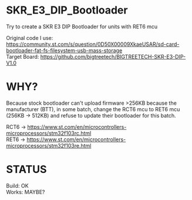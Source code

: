 # SKR_E3_DIP_Bootloader
Try to create a SKR E3 DIP Bootloader for units with RET6 mcu

Original code I use: https://community.st.com/s/question/0D50X00009XkaeUSAR/sd-card-bootloader-fat-fs-filesystem-usb-mass-storage</br>
Target Board: https://github.com/bigtreetech/BIGTREETECH-SKR-E3-DIP-V1.0

# WHY?
Because stock bootloader can't upload firmware >256KB because the manufacturer (BTT), in some batch, change the RCT6 mcu to RET6 mcu (256KB -> 512KB) and refuse to update their bootloader for this batch.

RCT6 -> https://www.st.com/en/microcontrollers-microprocessors/stm32f103rc.html</br>
RET6 -> https://www.st.com/en/microcontrollers-microprocessors/stm32f103re.html


# STATUS
Build: OK</br>
Works: MAYBE?
